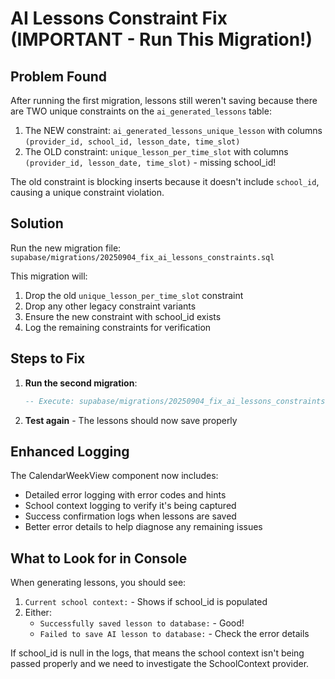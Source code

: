 # AI Lessons Constraint Fix (IMPORTANT - Run This Migration!)

## Problem Found

After running the first migration, lessons still weren't saving because there are TWO unique constraints on the `ai_generated_lessons` table:

1. The NEW constraint: `ai_generated_lessons_unique_lesson` with columns `(provider_id, school_id, lesson_date, time_slot)`
2. The OLD constraint: `unique_lesson_per_time_slot` with columns `(provider_id, lesson_date, time_slot)` - missing school_id!

The old constraint is blocking inserts because it doesn't include `school_id`, causing a unique constraint violation.

## Solution

Run the new migration file: `supabase/migrations/20250904_fix_ai_lessons_constraints.sql`

This migration will:

1. Drop the old `unique_lesson_per_time_slot` constraint
2. Drop any other legacy constraint variants
3. Ensure the new constraint with school_id exists
4. Log the remaining constraints for verification

## Steps to Fix

1. **Run the second migration**:

   ```sql
   -- Execute: supabase/migrations/20250904_fix_ai_lessons_constraints.sql
   ```

2. **Test again** - The lessons should now save properly

## Enhanced Logging

The CalendarWeekView component now includes:

- Detailed error logging with error codes and hints
- School context logging to verify it's being captured
- Success confirmation logs when lessons are saved
- Better error details to help diagnose any remaining issues

## What to Look for in Console

When generating lessons, you should see:

1. `Current school context:` - Shows if school_id is populated
2. Either:
   - `Successfully saved lesson to database:` - Good!
   - `Failed to save AI lesson to database:` - Check the error details

If school_id is null in the logs, that means the school context isn't being passed properly and we need to investigate the SchoolContext provider.
